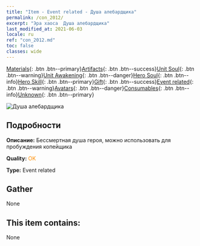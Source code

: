 ```yaml
---
title: "Item - Event related - Душа алебардщика"
permalink: /con_2012/
excerpt: "Эра хаоса  Душа алебардщика"
last_modified_at: 2021-06-03
locale: ru
ref: "con_2012.md"
toc: false
classes: wide
---
```

 [Materials](/ItemsRU/){: .btn .btn--primary}[Artifacts](/ItemsRU/Artifacts/){: .btn .btn--success}[Unit Soul](/ItemsRU/UnitSoul/){: .btn .btn--warning}[Unit Awakening](/ItemsRU/UnitAwakening/){: .btn .btn--danger}[Hero Soul](/ItemsRU/HeroSoul/){: .btn .btn--info}[Hero Skill](/ItemsRU/HeroSkill/){: .btn .btn--primary}[Gift](/ItemsRU/Gift/){: .btn .btn--success}[Event related](/ItemsRU/Events/){: .btn .btn--warning}[Avatars](/ItemsRU/Avatars/){: .btn .btn--danger}[Consumables](/ItemsRU/Consumables/){: .btn .btn--info}[Unknown](/ItemsRU/Unknown/){: .btn .btn--primary}

 ![Душа алебардщика](/images/t/juexing_101.jpg)

## Подробности
 **Описание:** Бессмертная душа героя, можно использовать для пробуждения копейщика

 **Quality:** <span style="color: #FF8C00">OK</span>

 **Type:** Event related

## Gather

  None

## This item contains:

  None

